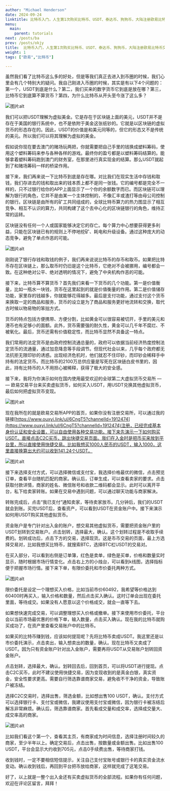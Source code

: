 ```yaml
---
author: "Michael Henderson"
date: 2024-09-24
linktitle: 比特币入门，人生第1次购买比特币、USDT、泰达币、狗狗币，大陆注册欧易比特币交易所，欧易怎么玩？
menu:
  main:
    parent: tutorials
next: /posts/ba
prev: /posts/okjy
title:  比特币入门，人生第1次购买比特币、USDT、泰达币、狗狗币，大陆注册欧易比特币交易所，欧易怎么玩？
weight: 1
tags: ["欧易","比特币"]

---
```


虽然我们看了比特币这么多的好处，但是等我们真正去进入到币圈的时候，我们心里会有几个特别大的疑问。我自己刚进入币圈的时候，其实是有以下4个问题的：第一个，USDT到底是什么？第二，我们买来的数字货币它到底是放在哪？第三，比特币它到底算不算货币？第四，为什么比特币从开头至今涨了这么多？

![图片alt](https://s21.ax1x.com/2024/09/24/pAQrshj.png "图片title")

我们可以把USDT理解为虚拟美金。它是存在于区块链上面的美元，USDT并不是存在于美国的银行系统中，也不是依附于美金这张纸钞的。它就是以区块链的虚拟货币的形态存在的。因此，USDT的价值是和美元同等的，但它的形态又不是传统的美元。所以我们可以将其理解为虚拟的美金。

假如说你现在要去澳门的赌场玩两把，你就需要把自己手里的钱换成塑料筹码，使用这个塑料筹码来参与各种各样的游戏。最终你的盈亏都是以塑料筹码结算的。能够拿着塑料筹码跑到澳门的财务室，在那里进行真实现金的结算。那么USDT就起到了和赌场筹码一样的桥梁作用。

接下来，我们再来说一下比特币到底是存在哪。对比我们在现实生活中存钱和取钱，我们存进去的钱和取出来的钱本质上都不是同一张钱。它的编号都是完全不一样的，只不过银行给你的APP上面显示了一个你的余额数字而已。而区块链可以理解为银行的角色，它并不是由某一个主体控制的，不像汇丰或渣打等由母公司控制的银行。区块链是由所有的矿工共同组成的，全球比特币算力的热力图显示了相互竞争、相互不认识的算力，共同构建了这个去中心化的区块链银行的角色，维持正常的运转。

区块链没有任何一个人或国家能够决定它的存亡。每个算力中心想要获得更多利益，只能在区块链已有的规则上不停地挖矿、耗电和升级设备。通过这种庞大的动态竞争，避免了单点作恶的可能。

![图片alt](https://s21.ax1x.com/2024/09/24/pAQrgcq.png "图片title")

刚刚说了银行存钱和取钱的例子，我们再来说说比特币的存币和取币。如果把比特币存在区块链上，那么取币时仍旧是这个比特币，它绝对不会被挪用，编号都会一致。在这种绝对公平、绝对透明的情况下，避免了中央机构作恶的可能。

接下来，比特币算不算货币？首先我们来看一下货币的几个功能。第一是价值衡量，比如一瓶水一块钱，货币在这里起到的就是价值衡量的作用。第二是价值储存功能，家里存的钱越多，你就能够花得越多。最后是支付功能，通过支付这个货币来换取一定的商品和服务，货币的设立是为了商品和服务更好地流转和交换，取代古时候以物易物的笨拙方式。

货币的特点包括方便携带、方便分割，比如黄金可以很容易被切开，手里的美元和港币也有足够小的面额。此外，货币需要强的耐久性，黄金可以几千年不腐烂、不被氧化。最后，货币还需有价值稳定性，而比特币显然不具备这一特点。

我们常用的法定货币是由政府控制流通总量的，政府可以依据当前经济热度控制法定货币的流通量，通过加息降息等手段调节。但现代社会以来，几乎每个政府都无法抗拒无限印钞的诱惑。出现经济危机时，他们就忍不住印钞，而印钞会稀释手中持有的法定货币。而比特币的2100万总供应量是写死在区块链白皮书里的，因此，持有比特币的人不用担心被稀释，获得了极大的安全感。

接下来，我将为你演示如何在国内使用最受欢迎的全球第二大虚拟货币交易所 — — 欧易交易平台来买卖虚拟货币，如何买入USDT，用USDT兑换其他虚拟货币，最后如何把虚拟货币变现。

![图片alt](https://s21.ax1x.com/2024/09/24/pAQrDAg.png "图片title")

现在我所在的就是欧易交易所APP的首页，如果你没有注册交易所，可以通过我的链接[https://www.ouxyi.link/ul/6CngT5?channelId=1912474](https://www.ouxyi.link/ul/6CngT5?channelId=1912474)注册，已经完成基本身份认证和安全设置，可以自由使用各种交易功能。接下来先演示一下如何购买USDT。直接点击C2C买币，跳出快捷交易页面。我们在入金时是把币买来放到平台里，所以直接使用快捷交易。比如我想买1000人民币的USDT，输入1000，这里直接换算出大约可以收到141.24个USDT。

![图片alt](https://s21.ax1x.com/2024/09/24/pAQr69s.png "图片title")

接下来选择支付方式，可以选择微信或支付宝，我选择价格最优的微信，点击预览订单，查看平台随机匹配的商家。确认后，订单生成，可以查看卖家的要求。点击获取付款详情，商家的姓名、微信账号和收款二维码都会显示。此时可以离开平台，私下给卖家转账。如果在交易中遇到问题，可以通过聊天功能与商家解决。

转账完成后，点击“我已支付”通知卖家，等待卖家放币。几分钟后，我们的USDT就会到账。买完USDT后，查看资产，可以看到USDT在资金账户中。接下来演示如何用USDT购买其他虚拟货币。

资金账户是专门针对出入金的账户，想交易其他虚拟货币，需要把资金账户里的USDT划转到交易账户。点击划转，选择最大，确认。这个划转过程是不收取手续费的。划转成功后，点击下方的交易，选择现货。这是币币交易的页面，最上方选择交易对，比如我想买比特币，就搜索BTC，选择BTC杠USDT的交易对。

在买入部分，可以看到右侧是订单簿，红色是卖单，绿色是买单，价格和数量实时显示，随时根据市场行情变化。点击右上方的小烛台，可以看到k线图，选择指标便于把握市场行情。接下来下单，有限价委托和市价委托两种方式。

![图片alt](https://s21.ax1x.com/2024/09/24/pAQrrNQ.png "图片title")

限价委托是设定一个理想买入价格，比如当前市价60492，我希望等价格达到60400时再买入，输入价格和数量，然后点击买入确认。这时订单会出现在委托里面，等待成交。如果没有人愿意以这个价格成交，就会一直等下去。

如果想快速完成交易，可以调整理想买入价格或撤单。接下来使用市价委托，平台会以当前市场最优惠的价格下单，输入数量，点击买入确认。现在我的比特币就购买成功了，在资产里查看交易账户中的比特币。

如果买的比特币赚到钱，应该如何提现呢？先将比特币卖成USDT。我这里还是以市价委托演示，点击卖出，输入想卖出的数量，确认。现在比特币又卖成了USDT。因为只有资金账户针对出入金账户，需要再将USDT从交易账户划转回资金账户。


点击划转，选择最大，确认。划转回去后，回到首页，可以将USDT进行提现。点击C2C买币，此时不建议使用快捷交易，因为变现收到的是真金白银，真实资金，安全性要求更高。需要自行筛选靠谱商家交易，避免收不干净的资金，导致账户被冻结。

选择C2C交易时，选择出售，筛选金额，比如想出售100 USDT，确认。支付方式可以选择银行卡、支付宝或微信，我建议使用支付宝或微信，因为银行卡被冻结后解冻非常麻烦。确认后，筛选靠谱商家。首先看成交量和成交率，选择成交量大、成交率高的商家。

![图片alt](https://s21.ax1x.com/2024/09/24/pAQrc3n.png "图片title")

比如我们看这个第一个，查看其主页，有商家成为时间信息，选择注册时间较久的商家，至少半年以上。确定交易后，点击出售，按数量或金额出售。比如出售100 USDT，平台会显示大约收到705元，点击0手续费出售，等待商家打钱。

收到钱时，一定不要相信短信提示，关注自己支付宝账号或银行卡的真实资金流水变动。确认收到钱后，再回到平台把币放给商家，这样就完成了这笔交易。

好了，以上就是一整个出入金还有买卖虚拟货币的全部流程。如果你有任何问题，欢迎在评论区留言，拜拜！